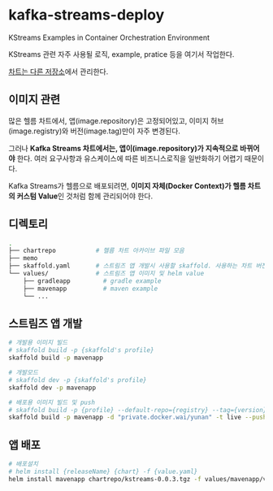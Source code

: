 # kafka-streams-deploy

KStreams Examples in Container Orchestration Environment

KStreams 관련 자주 사용될 로직, example, pratice 등을 여기서 작업한다.

[차트는 다른 저장소](https://github.com/YunanJeong/my-helm-charts/tree/main/charts/kafka-streams)에서 관리한다.

## 이미지 관련

많은 헬름 차트에서,
앱(image.repository)은 고정되어있고, 이미지 허브(image.registry)와 버전(image.tag)만이 자주 변경된다.

그러나 **Kafka Streams 차트에서는,
앱이(image.repository)가 지속적으로 바뀌어야** 한다. 여러 요구사항과 유스케이스에 따른 비즈니스로직을 일반화하기 어렵기 때문이다.

Kafka Streams가 헬름으로 배포되려면, **이미지 자체(Docker Context)가 헬름 차트의 커스텀 Value**인 것처럼 함께 관리되어야 한다.

## 디렉토리

```sh
.
├── chartrepo           # 헬름 차트 아카이브 파일 모음
├── memo
├── skaffold.yaml       # 스트림즈 앱 개발시 사용할 skaffold. 사용하는 차트 버전 기록.
└── values/             # 스트림즈 앱 이미지 및 helm value
    ├── gradleapp         # gradle example
    ├── mavenapp          # maven example
    └── ...
```

## 스트림즈 앱 개발

```sh
# 개발용 이미지 빌드
# skaffold build -p {skaffold's profile}
skaffold build -p mavenapp

# 개발모드
# skaffold dev -p {skaffold's profile}
skaffold dev -p mavenapp

# 배포용 이미지 빌드 및 push
# skaffold build -p {profile} --default-repo={registry} --tag={version} --push
skaffold build -p mavenapp -d "private.docker.wai/yunan" -t live --push
```

## 앱 배포

```sh
# 배포설치
# helm install {releaseName} {chart} -f {value.yaml}
helm install mavenapp chartrepo/kstreams-0.0.3.tgz -f values/mavenapp/value.yaml
```
